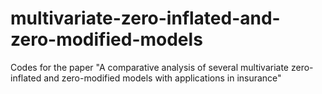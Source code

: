 # multivariate-zero-inflated-and-zero-modified-models
Codes for the paper "A comparative analysis of several multivariate zero-inflated and zero-modified models with applications in insurance"
